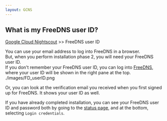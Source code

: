 ```yaml
---
layout: GCNS
---
```


## What is my FreeDNS user ID?
[Google Cloud Nightscout](./GoogleCloud.md) >> FreeDNS user ID  

You can use your email address to log into FreeDNS in a browser.  
But, when you perform installation phase 2, you will need your FreeDNS user ID.  
If you don't remember your FreeDNS user ID, you can log into [FreeDNS](https://freedns.afraid.org/menu/), where your user ID will be shown in the right pane at the top.  
./images/FD_userID.png  
  
Or, you can look at the verification email you received when you first signed up for FreeDNS.  It shows your user ID as well.  
  
If you have already completed installation, you can see your FreeDNS user ID and password both by going to the [status page](./Status.md), and at the bottom, selecting `Login credentials`.  
  
